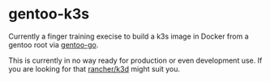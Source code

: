 # gentoo-k3s

Currently a finger training execise to build a k3s image in Docker from a
gentoo root via [gentoo-go](https://github.com/bjoernmichaelsen/gentoo-go).

This is currently in no way ready for production or even development use. If
you are looking for that [rancher/k3d](https://github.com/rancher/k3d/) might
suit you.
